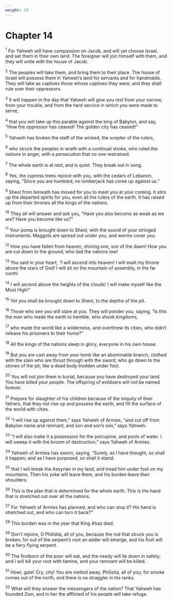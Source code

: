 ```yaml
---
weight: 14
---
```


# Chapter 14

<sup>1</sup> For Yahweh will have compassion on Jacob, and will yet choose Israel, and set them in their own land. The foreigner will join himself with them, and they will unite with the house of Jacob. 

<sup>2</sup> The peoples will take them, and bring them to their place. The house of Israel will possess them in Yahweh’s land for servants and for handmaids. They will take as captives those whose captives they were; and they shall rule over their oppressors. 

<sup>3</sup> It will happen in the day that Yahweh will give you rest from your sorrow, from your trouble, and from the hard service in which you were made to serve, 

<sup>4</sup> that you will take up this parable against the king of Babylon, and say, “How the oppressor has ceased! The golden city has ceased!” 

<sup>5</sup> Yahweh has broken the staff of the wicked, the scepter of the rulers, 

<sup>6</sup> who struck the peoples in wrath with a continual stroke, who ruled the nations in anger, with a persecution that no one restrained. 

<sup>7</sup> The whole earth is at rest, and is quiet. They break out in song. 

<sup>8</sup> Yes, the cypress trees rejoice with you, with the cedars of Lebanon, saying, “Since you are humbled, no lumberjack has come up against us.” 

<sup>9</sup> Sheol from beneath has moved for you to meet you at your coming. It stirs up the departed spirits for you, even all the rulers of the earth. It has raised up from their thrones all the kings of the nations. 

<sup>10</sup> They all will answer and ask you, “Have you also become as weak as we are? Have you become like us?” 

<sup>11</sup> Your pomp is brought down to Sheol, with the sound of your stringed instruments. Maggots are spread out under you, and worms cover you. 

<sup>12</sup> How you have fallen from heaven, shining one, son of the dawn! How you are cut down to the ground, who laid the nations low! 

<sup>13</sup> You said in your heart, “I will ascend into heaven! I will exalt my throne above the stars of God! I will sit on the mountain of assembly, in the far north! 

<sup>14</sup> I will ascend above the heights of the clouds! I will make myself like the Most High!” 

<sup>15</sup> Yet you shall be brought down to Sheol, to the depths of the pit. 

<sup>16</sup> Those who see you will stare at you. They will ponder you, saying, “Is this the man who made the earth to tremble, who shook kingdoms, 

<sup>17</sup> who made the world like a wilderness, and overthrew its cities, who didn’t release his prisoners to their home?” 

<sup>18</sup> All the kings of the nations sleep in glory, everyone in his own house. 

<sup>19</sup> But you are cast away from your tomb like an abominable branch, clothed with the slain who are thrust through with the sword, who go down to the stones of the pit; like a dead body trodden under foot. 

<sup>20</sup> You will not join them in burial, because you have destroyed your land. You have killed your people. The offspring of evildoers will not be named forever. 

<sup>21</sup> Prepare for slaughter of his children because of the iniquity of their fathers, that they not rise up and possess the earth, and fill the surface of the world with cities. 

<sup>22</sup> “I will rise up against them,” says Yahweh of Armies, “and cut off from Babylon name and remnant, and son and son’s son,” says Yahweh. 

<sup>23</sup> “I will also make it a possession for the porcupine, and pools of water. I will sweep it with the broom of destruction,” says Yahweh of Armies. 

<sup>24</sup> Yahweh of Armies has sworn, saying, “Surely, as I have thought, so shall it happen; and as I have purposed, so shall it stand: 

<sup>25</sup> that I will break the Assyrian in my land, and tread him under foot on my mountains. Then his yoke will leave them, and his burden leave their shoulders. 

<sup>26</sup> This is the plan that is determined for the whole earth. This is the hand that is stretched out over all the nations. 

<sup>27</sup> For Yahweh of Armies has planned, and who can stop it? His hand is stretched out, and who can turn it back?” 

<sup>28</sup> This burden was in the year that King Ahaz died. 

<sup>29</sup> Don’t rejoice, O Philistia, all of you, because the rod that struck you is broken; for out of the serpent’s root an adder will emerge, and his fruit will be a fiery flying serpent. 

<sup>30</sup> The firstborn of the poor will eat, and the needy will lie down in safety; and I will kill your root with famine, and your remnant will be killed. 

<sup>31</sup> Howl, gate! Cry, city! You are melted away, Philistia, all of you; for smoke comes out of the north, and there is no straggler in his ranks. 

<sup>32</sup> What will they answer the messengers of the nation? That Yahweh has founded Zion, and in her the afflicted of his people will take refuge. 


